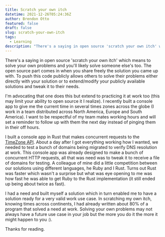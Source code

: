 ```yaml
---
title: Scratch your own itch
datetime: 2021-12-26T05:24:36Z
author: Brendon Otto
featured: false
draft: false
slug: scratch-your-own-itch
tags:
  - Learning
description: "There's a saying in open source 'scratch your own itch' which means to solve your own problems and you'll likely solve someone else's too"
---
```


There's a saying in open source 'scratch your own itch' which means to solve your own problems and you'll likely solve someone else's too. The open source part comes in when you share freely the solution you came up with. To push this code publicly allows others to solve their problems either directly with your solution or to extend/modify your publicly available solutions and tweak it to their needs.

I'm advocating that one does this but extend to practicing it at work too (this may limit your ability to open source it I realize). I recently built a console app to give me the current time in several times zones across the globe (I work in a team distributed across North America, Europe and South America). I want to be respectful of my team mates working hours and will set a reminder to follow up with them the next day instead of pinging them in their off hours.

I built a console app in Rust that makes concurrent requests to the [TimeZone API](https://timezoneapi.io/developers/timezone). About a day after I got everything working how I wanted, we needed to test a bunch of domains being migrated to verify DNS resolution at work. This console app was already designed to make a bunch of concurrent HTTP requests, all that was need was to tweak it to receive a file of domains for testing. A colleague of mine did a little competition between our solutions using different languages, he Ruby and I Rust. Turns out Rust was faster which wasn't a surprise but what was eye opening to me was how fast he was able to get Ruby to the Rust implementation (it still ended up being about twice as fast).

I had a need and built myself a solution which in turn enabled me to have a solution ready for a very valid work use case. In scratching my own itch, knowing times across continents, I had already written about 80% of a program that solved a need at work. Solving your own problems may not always have a future use case in your job but the more you do it the more it might happen to you :).

Thanks for reading.
